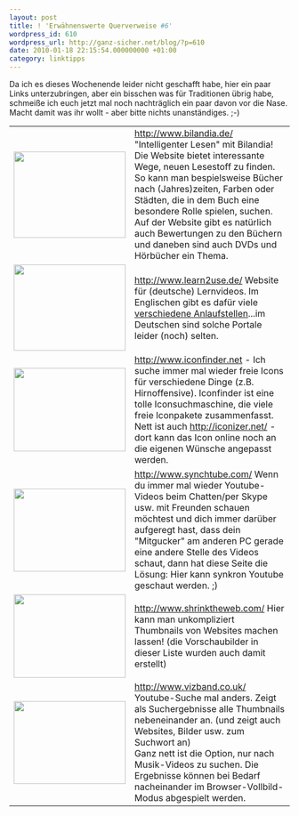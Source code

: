 ```yaml
---
layout: post
title: ! 'Erwähnenswerte Querverweise #6'
wordpress_id: 610
wordpress_url: http://ganz-sicher.net/blog/?p=610
date: 2010-01-18 22:15:54.000000000 +01:00
category: linktipps
---
```

Da ich es dieses Wochenende leider nicht geschafft habe, hier ein paar Links unterzubringen, aber ein bisschen was für Traditionen übrig habe, schmeiße ich euch jetzt mal noch nachträglich ein paar davon vor die Nase. Macht damit was ihr wollt - aber bitte nichts unanständiges. ;-)

<!--more-->
<table border="0" cellspacing="5">
<tbody>
<tr>
<td><img class="borderimg" title="bilandia" src="{{site.url}}/wp-content/uploads/bilania.jpeg" alt="" width="201" height="155" /></td>
<td><a href="http://www.bilandia.de/" target="_blank">http://www.bilandia.de/</a>
"Intelligenter Lesen" mit Bilandia! Die Website bietet interessante Wege, neuen Lesestoff zu finden. So kann man bespielsweise Bücher nach (Jahres)zeiten, Farben oder Städten, die in dem Buch eine besondere Rolle spielen, suchen. Auf der Website gibt es natürlich auch Bewertungen zu den Büchern und daneben sind auch DVDs und Hörbücher ein Thema.</td>
</tr>

<tr>
<td><img class="borderimg" title="learn2use" src="{{site.url}}/wp-content/uploads/learn2use.jpeg" alt="" width="201" height="155" /></td>
<td><a href="http://www.learn2use.de/">http://www.learn2use.de/</a>
Website für (deutsche) Lernvideos. Im Englischen gibt es dafür viele <a href="http://mashable.com/2007/05/14/video-howtos/">verschiedene Anlaufstellen</a>...im Deutschen sind solche Portale leider (noch) selten.</td>
</tr>

<tr>
<td>
<div>
<div><img class="borderimg" title="iconfinder" src="{{site.url}}/wp-content/uploads/iconfinder.jpeg" alt="" width="201" height="150" /></div>
</div></td>
<td><div>
<a href="http://www.iconfinder.net/">http://www.iconfinder.net</a> - Ich suche immer mal wieder freie Icons für verschiedene Dinge (z.B. Hirnoffensive). Iconfinder ist eine tolle Iconsuchmaschine, die viele freie Iconpakete zusammenfasst.
<div>Nett ist auch <a href="http://iconizer.net/">http://iconizer.net/</a> - dort kann das Icon online noch an die eigenen Wünsche angepasst werden.</div>
</div></td>
</tr>

<tr>
<td>
<div><img class="borderimg" title="synchtube" src="{{site.url}}/wp-content/uploads/synchtube.jpeg" alt="" width="201" height="149" /></div></td>
<td><a href="http://www.synchtube.com/">http://www.synchtube.com/</a>
Wenn du immer mal wieder Youtube-Videos beim Chatten/per Skype usw. mit Freunden schauen möchtest und dich immer darüber aufgeregt hast, dass dein "Mitgucker" am anderen PC gerade eine andere Stelle des Videos schaut, dann hat diese Seite die Lösung: Hier kann synkron Youtube geschaut werden. ;)</td>
</tr>

<tr>
<td><img class="borderimg" title="shrinktheweb" src="{{site.url}}/wp-content/uploads/shrinktheweb1.jpeg" alt="" width="201" height="150" /></td>
<td><a href=" http://www.shrinktheweb.com/" target="_blank">http://www.shrinktheweb.com/</a>
Hier kann man unkompliziert Thumbnails von Websites machen lassen! (die Vorschaubilder in dieser Liste wurden auch damit erstellt)</td>
</tr>

<tr>
<td>
<img class="borderimg" title="vizband" src="{{site.url}}/wp-content/uploads/vizband.jpeg" alt="" width="201" height="149" /></td>
<td>
<div><a href="http://www.vizband.co.uk/" target="_blank">http://www.vizband.co.uk/</a>
Youtube-Suche mal anders. Zeigt als Suchergebnisse alle Thumbnails nebeneinander an. (und zeigt auch Websites, Bilder usw. zum Suchwort an)</div>
<div>Ganz nett ist die Option, nur nach Musik-Videos zu suchen. Die Ergebnisse können bei Bedarf nacheinander im Browser-Vollbild-Modus abgespielt werden.</div></td>
</tr>
</tbody>
</table>
